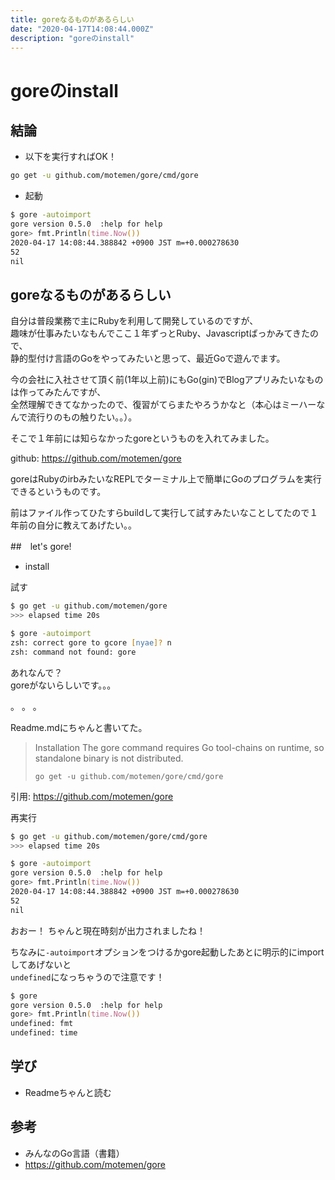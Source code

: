 ```yaml
---
title: goreなるものがあるらしい
date: "2020-04-17T14:08:44.000Z"
description: "goreのinstall"
---
```


# goreのinstall

## 結論

- 以下を実行すればOK！

```zsh
go get -u github.com/motemen/gore/cmd/gore
```

- 起動

```zsh
$ gore -autoimport
gore version 0.5.0  :help for help
gore> fmt.Println(time.Now())
2020-04-17 14:08:44.388842 +0900 JST m=+0.000278630
52
nil
```

## goreなるものがあるらしい

自分は普段業務で主にRubyを利用して開発しているのですが、  
趣味が仕事みたいなもんでここ１年ずっとRuby、Javascriptばっかみてきたので、  
静的型付け言語のGoをやってみたいと思って、最近Goで遊んでます。  

今の会社に入社させて頂く前(1年以上前)にもGo(gin)でBlogアプリみたいなものは作ってみたんですが、  
全然理解できてなかったので、復習がてらまたやろうかなと（本心はミーハーなんで流行りのもの触りたい。。）。

そこで１年前には知らなかったgoreというものを入れてみました。 

github: https://github.com/motemen/gore

goreはRubyのirbみたいなREPLでターミナル上で簡単にGoのプログラムを実行できるというものです。

前はファイル作ってひたすらbuildして実行して試すみたいなことしてたので１年前の自分に教えてあげたい。。

##　let's gore!

- install

試す
```zsh
$ go get -u github.com/motemen/gore
>>> elapsed time 20s

$ gore -autoimport
zsh: correct gore to gcore [nyae]? n
zsh: command not found: gore
```

あれなんで？  
goreがないらしいです。。。

。
。
。

Readme.mdにちゃんと書いてた。

> Installation
> The gore command requires Go tool-chains on runtime, so standalone binary is not distributed.
> 
> `go get -u github.com/motemen/gore/cmd/gore`

引用: https://github.com/motemen/gore

再実行
```zsh
$ go get -u github.com/motemen/gore/cmd/gore
>>> elapsed time 20s

$ gore -autoimport
gore version 0.5.0  :help for help
gore> fmt.Println(time.Now())
2020-04-17 14:08:44.388842 +0900 JST m=+0.000278630
52
nil
```

おおー！
ちゃんと現在時刻が出力されましたね！

ちなみに`-autoimport`オプションをつけるかgore起動したあとに明示的にimportしてあげないと  
`undefined`になっちゃうので注意です！

```zsh
$ gore
gore version 0.5.0  :help for help
gore> fmt.Println(time.Now())
undefined: fmt
undefined: time
```

## 学び

- Readmeちゃんと読む

## 参考

- みんなのGo言語（書籍）
- https://github.com/motemen/gore
